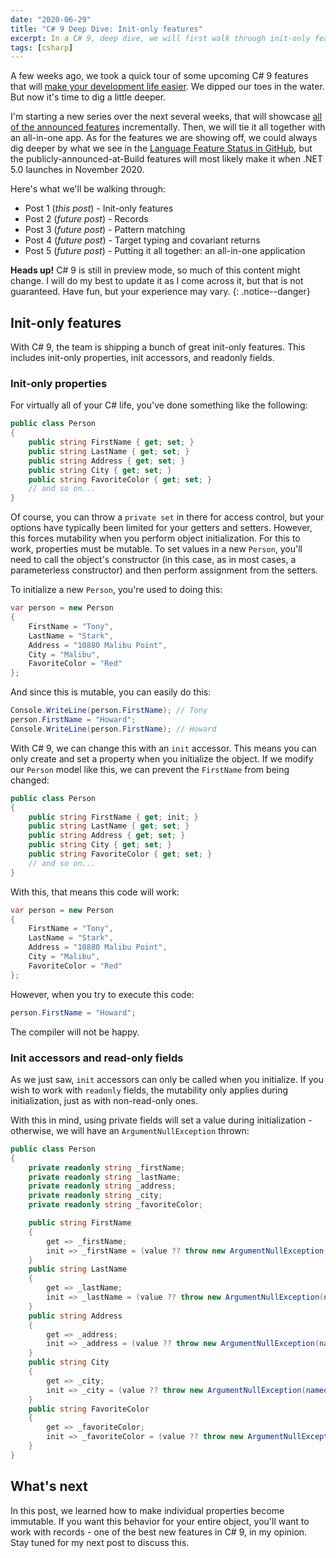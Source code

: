 ```yaml
---
date: "2020-06-29"
title: "C# 9 Deep Dive: Init-only features"
excerpt: In a C# 9, deep dive, we will first walk through init-only features.
tags: [csharp]
---
```


A few weeks ago, we took a quick tour of some upcoming C# 9 features that will [make your development life easier](https://daveabrock.com/2020/06/18/reduce-mental-energy-with-c-sharp). We dipped our toes in the water. But now it's time to dig a little deeper.

I'm starting a new series over the next several weeks, that will showcase [all of the announced features](https://devblogs.microsoft.com/dotnet/welcome-to-c-9-0/) incrementally. Then, we will tie it all together with an all-in-one app. As for the features we are showing off, we could always dig deeper by what we see in the [Language Feature Status in GitHub](https://github.com/dotnet/roslyn/blob/master/docs/Language%20Feature%20Status.md), but the publicly-announced-at-Build features will most likely make it when .NET 5.0 launches in November 2020.

Here's what we'll be walking through:

- Post 1 (*this post*) - Init-only features
- Post 2 (*future post*) - Records
- Post 3 (*future post*) - Pattern matching
- Post 4 (*future post*) - Target typing and covariant returns
- Post 5 (*future post*) - Putting it all together: an all-in-one application

**Heads up!** C# 9 is still in preview mode, so much of this content might change. I will do my best to update it as I come across it, but that is not guaranteed. Have fun, but your experience may vary.
{: .notice--danger}

## Init-only features

With C# 9, the team is shipping a bunch of great init-only features. This includes init-only properties, init accessors, and readonly fields.

### Init-only properties

For virtually all of your C# life, you've done something like the following:

```csharp
public class Person
{
    public string FirstName { get; set; }
    public string LastName { get; set; }
    public string Address { get; set; }
    public string City { get; set; }
    public string FavoriteColor { get; set; }
    // and so on...
}
```

Of course, you can throw a `private set` in there for access control, but your options have typically been limited for your getters and setters. However, this forces mutability when you perform object initialization. For this to work, properties must be mutable. To set values in a new `Person`, you'll need to call the object's constructor (in this case, as in most cases, a parameterless constructor) and then perform assignment from the setters.

To initialize a new `Person`, you're used to doing this:

```csharp
var person = new Person
{
    FirstName = "Tony",
    LastName = "Stark",
    Address = "10880 Malibu Point",
    City = "Malibu",
    FavoriteColor = "Red"
};
```

And since this is mutable, you can easily do this:

```csharp
Console.WriteLine(person.FirstName); // Tony
person.FirstName = "Howard";
Console.WriteLine(person.FirstName); // Howard
```

With C# 9, we can change this with an `init` accessor. This means you can only create and set a property when you initialize the object. If we modify our `Person` model like this, we can prevent the `FirstName` from being changed:

```csharp
public class Person
{
    public string FirstName { get; init; }
    public string LastName { get; set; }
    public string Address { get; set; }
    public string City { get; set; }
    public string FavoriteColor { get; set; }
    // and so on...
}
```

With this, that means this code will work:

```csharp
var person = new Person
{
    FirstName = "Tony",
    LastName = "Stark",
    Address = "10880 Malibu Point",
    City = "Malibu",
    FavoriteColor = "Red"
};
```

However, when you try to execute this code:

```csharp
person.FirstName = "Howard";
```

The compiler will not be happy.

### Init accessors and read-only fields

As we just saw, `init` accessors can only be called when you initialize. If you wish to work with `readonly` fields, the mutability only applies during initialization, just as with non-read-only ones.

With this in mind, using private fields will set a value during initialization - otherwise, we will have an `ArgumentNullException` thrown:

```csharp
public class Person
{
    private readonly string _firstName;
    private readonly string _lastName;
    private readonly string _address;
    private readonly string _city;
    private readonly string _favoriteColor;

    public string FirstName
    {
        get => _firstName;
        init => _firstName = (value ?? throw new ArgumentNullException(nameof(FirstName)));
    }
    public string LastName
    {
        get => _lastName;
        init => _lastName = (value ?? throw new ArgumentNullException(nameof(LastName)));
    }
    public string Address
    {
        get => _address;
        init => _address = (value ?? throw new ArgumentNullException(nameof(Address)));
    }
    public string City
    {
        get => _city;
        init => _city = (value ?? throw new ArgumentNullException(nameof(City)));
    }
    public string FavoriteColor
    {
        get => _favoriteColor;
        init => _favoriteColor = (value ?? throw new ArgumentNullException(nameof(FavoriteColor)));
    }
}
```

## What's next

In this post, we learned how to make individual properties become immutable. If you want this behavior for your entire object, you'll want to work with records - one of the best new features in C# 9, in my opinion. Stay tuned for my next post to discuss this.
